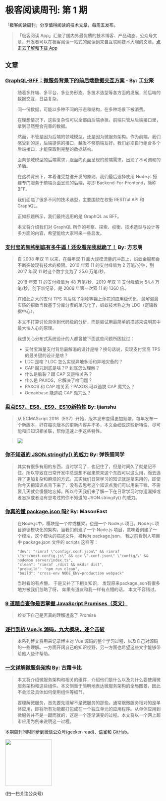 # 极客阅读周刊: 第 1 期

「极客阅读周刊」分享值得阅读的技术文章，每周五发布。

> 「极客阅读 App」汇聚了国内外最优质的技术博客、产品动态、公众号文章。开发者可以在极客阅读一站式的阅读到来自互联网技术大咖的文章。[点击去了解和下载 App](https://www.yuque.com/docs/share/74c8695f-d2ce-4dbd-aee1-b92be37ecdf4?#)

## 文章

### [GraphQL-BFF：微服务背景下的前后端数据交互方案](https://weibo.com/ttarticle/p/show?id=2309404398215846821987&sudaref=39.106.34.209&display=0&retcode=6102) - By: 工业聚


> 随着多终端、多平台、多业务形态、多技术选型等各方面的发展，前后端的数据交互，日益复杂。
>
> 同一份数据，可能以多种不同的形态和结构，在多种场景下被消费。
>
> 在理想情况下，这些复杂性可以全部由后端承担。前端只管从后端接口里，拿到已然整合完善的数据。
>
> 然而，不管是因为后端的领域模型，还是因为微服务架构。作为前端，我们感受到的是，后端提供的接口，越发不够前端友好。我们必须自行组合多个后端接口，才能获取到完整的数据结构。
>
> 面向领域模型的后端需求，跟面向页面呈现的前端需求，出现了不可调和的矛盾。
>
> 在这种背景下，本着谁受益谁开发的原则。我们最后选择使用 Node.js 搭建专门服务于前端页面呈现的后端，亦即 Backend-For-Frontend，简称 BFF。
>
> 我们面临了很多不同的技术选型，主要围绕在权衡 RESTful API 和 GraphQL。
>
> 正如标题所示，我们最终选用的是 GraphQL as BFF。
>
> 本文将介绍我们对 GraphQL 所作的考察、探索、权衡、技术选型与设计等多方面的内容，希望能给大家带来一些启发。

### [支付宝的架构到底有多牛逼！还没看完我就跪了！](https://mp.weixin.qq.com/s?__biz=MzAxNjk4ODE4OQ==&mid=2247487629&idx=2&sn=c13621174af486f1f83ca84c053dd939&chksm=9bed31ffac9ab8e99b9a2c4207c9898a4ad73aff230b7bf815fdddef38e831c0fa351ce4e9b2#rd) By: 方志朋


> 自 2008 年双 11 以来，在每年双 11 超大规模流量的冲击上，蚂蚁金服都会不断突破现有技术的极限。2010 年双 11 的支付峰值为 2 万笔/分钟，到 2017 年双 11 时这个数字变为了 25.6 万笔/秒。
>
> 2018 年双 11 的支付峰值为 48 万笔/秒，2019 年双 11 支付峰值为 54.4 万笔/秒，创下新纪录，是 2009 年第一次双 11 的 1360 倍。
> 
> 在如此之大的支付 TPS 背后除了削峰等锦上添花的应用级优化，最解渴最实质的招数当数基于分库分表的单元化了，蚂蚁技术称之为 LDC（逻辑数据中心）。
> 
> 本文不打算讨论具体到代码级的分析，而是尝试用最简单的描述来说明其中最大快人心的原理。
> 
> 我想关心分布式系统设计的人都曾被下面这些问题所困扰过：
> * 支付宝海量支付背后最解渴的设计是啥？换句话说，实现支付宝高 TPS 的最关键的设计是啥？
> * LDC 是啥？LDC 怎么实现异地多活和异地灾备的？
> * CAP 魔咒到底是啥？P 到底怎么理解？
> * 什么是脑裂？跟 CAP 又是啥关系？
> * 什么是 PAXOS，它解决了啥问题？
> * PAXOS 和 CAP 啥关系？PAXOS 可以逃脱 CAP 魔咒么？
> * Oceanbase 能逃脱 CAP 魔咒么？

### [盘点ES7、ES8、ES9、ES10新特性](https://github.com/ljianshu/Blog/issues/76) By: ljianshu


> 从 ECMAScript 2016（ES7）开始，版本发布变得更加频繁，每年发布一个新版本，好在每次版本的更新内容并不多，本文会细说这些新特性，尽可能和旧知识相关联，帮你迅速上手这些特性。

> ![](https://cdn.nlark.com/yuque/0/2019/png/639317/1576213258123-5567a7da-f206-4f51-a827-ca5c8388e0a8.png)

### [你不知道的 JSON.stringify() 的威力](https://github.com/NieZhuZhu/Blog/issues/1) By: 弹铁蛋同学


> 其实有很多有用的东西，当时学习了，也记住了，但是时间久了就是记不住，所以导致在日常开发中总是想不起来原来这个东西可以这么用，而去选择了更加复杂和麻烦的方式。其实我们日常学习的知识就是拿来用的，即使你今天把知识点背下来了，没有去思考这个知识点我们可以用来干嘛，不需要几天就会慢慢地忘掉。所以今天我们来了解一下在日常学习时你遗漏掉或者忘掉或者没有思考过的你不知道的 JSON.stringify() 的威力。

### [你真的懂 package.json 吗?](https://juejin.im/post/5dea1095e51d4558083322e2) By: MasonEast


> 在Node.js中，模块是一个库或框架，也是一个 Node.js 项目。Node.js 项目遵循模块化的架构，当我们创建了一个 Node.js 项目，意味着创建了一个模块，这个模块的描述文件，被称为 package.json。
我之前看别人项目中 package.json 文件的 scripts 这样写：
>
> ```
> "dev": "rimraf \"config/.conf.json\" && rimraf \"src/next.config.js\" && cpx \".conf.json\" \"config/\" && nodemon server/index.ts",
> "clean": "rimraf ./dist && mkdir dist",
> "prebuild": "npm run clean",
> "build": "cross-env NODE_ENV=production webpack"
> ```
>
> 当时看的有点懵， 于是又补了下相关知识， 发现原来package.json有很多地方被我们忽略了呀， 如果有道友和我一样有点懵的话， 本文不容错过。

### [9 道题自查你是否掌握 JavaScript Promises（英文）](https://danlevy.net/javascript-promises-quiz/)


> 检查下自己是否真的理解透露了 Promise

### [逐行剖析 Vue.js 源码，九大模块，逐个击破](https://nlrx-wjc.github.io/Learn-Vue-Source-Code/)


> 本系列博文将用来记录博主对 Vue 源码的整个学习过程，以及自己对源码的一些理解。一方面开阔自己的知识视野，另一方面也希望这些文字能够带给他人些许帮助。

### [一文详解微服务架构](https://www.cnblogs.com/skabyy/p/11396571.html) By: 古霜卡比


> 本文将介绍微服务架构和相关的组件，介绍他们是什么以及为什么要使用微服务架构和这些组件。本文侧重于简明地表达微服务架构的全局图景，因此不会涉及具体如何使用组件等细节。
> 
> 要理解微服务，首先要先理解不是微服务的那些。通常跟微服务相对的是单体应用，即将所有功能都打包成在一个独立单元的应用程序。从单体应用到微服务并不是一蹴而就的，这是一个逐渐演变的过程。本文将以一个网上超市应用为例来说明这一过程。

本期周刊同时同步到微信公众号(geeker-read)、[语雀](https://www.yuque.com/books/share/8cc684ae-4d87-483b-82e5-5128e32d4cef?#)和 [GitHub](https://github.com/geeker-read/weekly_issues)。

<img src="https://cdn.nlark.com/yuque/0/2019/png/639317/1576222303738-6abc107b-8e76-4433-b504-87a16df22f71.png" width="150" />

(扫一扫关注公众号)
